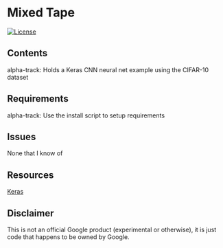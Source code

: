 Mixed Tape
==================

[![License](https://img.shields.io/badge/License-Apache%202.0-blue.svg)](https://github.com/nyghtowl/mixed-tape/blob/master/LICENSE)

Contents
-----------------
alpha-track: Holds a Keras CNN neural net example using the CIFAR-10 dataset

Requirements
-----------------
alpha-track: Use the install script to setup requirements

Issues
-----------------
None that I know of

Resources
-----------------
[Keras](https://github.com/fchollet/keras)

Disclaimer
----------------- 

This is not an official Google product (experimental or otherwise), it is just
code that happens to be owned by Google.
